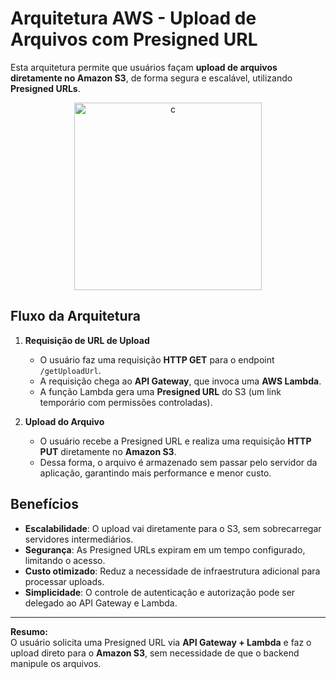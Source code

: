 # Arquitetura AWS - Upload de Arquivos com Presigned URL

Esta arquitetura permite que usuários façam **upload de arquivos diretamente no Amazon S3**, de forma segura e escalável, utilizando **Presigned URLs**.


<div align="center">
  <img src="./imagens/1.PNG" alt="c" height="300">
</div>



## Fluxo da Arquitetura

1. **Requisição de URL de Upload**  
   - O usuário faz uma requisição **HTTP GET** para o endpoint `/getUploadUrl`.  
   - A requisição chega ao **API Gateway**, que invoca uma **AWS Lambda**.  
   - A função Lambda gera uma **Presigned URL** do S3 (um link temporário com permissões controladas).  

2. **Upload do Arquivo**  
   - O usuário recebe a Presigned URL e realiza uma requisição **HTTP PUT** diretamente no **Amazon S3**.  
   - Dessa forma, o arquivo é armazenado sem passar pelo servidor da aplicação, garantindo mais performance e menor custo.

## Benefícios

- **Escalabilidade**: O upload vai diretamente para o S3, sem sobrecarregar servidores intermediários.  
- **Segurança**: As Presigned URLs expiram em um tempo configurado, limitando o acesso.  
- **Custo otimizado**: Reduz a necessidade de infraestrutura adicional para processar uploads.  
- **Simplicidade**: O controle de autenticação e autorização pode ser delegado ao API Gateway e Lambda.  

---
**Resumo:**  
O usuário solicita uma Presigned URL via **API Gateway + Lambda** e faz o upload direto para o **Amazon S3**, sem necessidade de que o backend manipule os arquivos.
